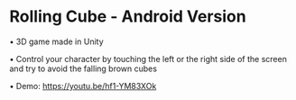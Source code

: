 # Rolling Cube - Android Version

• 3D game made in Unity

• Control your character by touching the left or the right side of the screen and try to avoid the falling brown cubes

• Demo: https://youtu.be/hf1-YM83XOk
